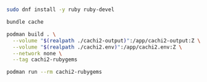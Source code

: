 #

```bash
sudo dnf install -y ruby ruby-devel
```

```bash
bundle cache
```

```bash
podman build . \
  --volume "$(realpath ./cachi2-output)":/app/cachi2-output:Z \
  --volume "$(realpath ./cachi2.env)":/app/cachi2.env:Z \
  --network none \
  --tag cachi2-rubygems
```

```bash
podman run --rm cachi2-rubygems
```
